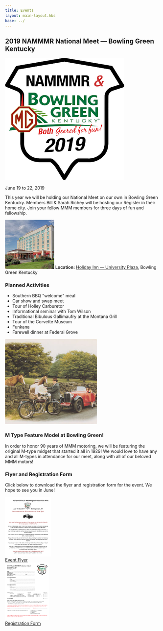 ```yaml
---
title: Events
layout: main-layout.hbs
base: ../
---
```

<div id="events" class="content-padding content-background">
    <section class="event">
        <h2 class="divider green-heading">2019 NAMMMR National Meet 
            &mdash; Bowling Green Kentucky</h2>
        <div class="details">
            <img class="logo" src="img/2019-bowling-green-logo.png"
                alt="2019: NAMMMR & Bowling Green Kentucky, Both Geared for Fun!">
            <p class="date">June 19 to 22, 2019</p>
            <p>This year we will be holding our National Meet on our own in
            Bowling Green Kentucky. Members Bill &amp; Sarah Richey will be hosting
            our Register in their home city. Join your fellow MMM members
            for three days of fun and fellowship.</p>
            <p>
            <img class="float-right" src="events/holiday-inn-bowling-green.jpg">
            <strong>Location:</strong> 
            <a href="https://www.ihg.com/holidayinn/hotels/us/en/bowling-green/bwgwt/hoteldetail">
                Holiday Inn &mdash; University Plaza</a>, 
            Bowling Green Kentucky
            </p>
        <div>
        <div class="details">
            <h3 class="green-heading">Planned Activities</h3>
            <ul>
                <li>Southern BBQ "welcome" meal</li>
                <li>Car show and swap meet</li>
                <li>Tour of Holley Carburetor</li>
                <li>Informational seminar with Tom Wilson</li>
                <li>Traditional Bibulous Gallimaufry at the Montana Grill</li>
                <li>Tour of the Corvette Museum</li>
                <li>Funkana</li>
                <li>Farewell dinner at Federal Grove</li>
            </ul>
        </div>
        <div class="details">
            <img class="feature" src="img/m-type-pastoral.jpg">
            <h3 class="green-heading">M Type Feature Model at Bowling Green!</h3>
            <p>In order to honor 90 years of MMM motoring, we will be featuring
            the original M-type midget that started it all in 1929! We would
            love to have any and all M-types in attendance for our meet, along
            with all of our beloved MMM motors!<p>
            <div class="details">
                <h3 class="green-heading">Flyer and Registration Form</h3>
                <p>Click below to download the flyer and registration form for the
                event. We hope to see you in June!</p>
                <a class="doc-thumb" href="events/2019-NAMMMR-bowling-green-flyer.pdf">
                    <img class="shadowed" src="events/2019-NAMMMR-bowling-green-flyer.png">
                    <div class="caption">Event Flyer</div>
                </a>
                <a class="doc-thumb" href="events/2019-NAMMMR-bowling-green-registration.pdf?cb=aabbaa">
                    <img class="shadowed" src="events/2019-NAMMMR-bowling-green-registration.png?cb=aabbaa">
                    <div class="caption">Registration Form</div>
                </a>
            </div>
        </div>
    </section>
	<!--
    <div class="back-link">
        <a href="events-archive/">Previous Years' Events</a>
        <span class="arrow">&blacktriangleright;</span>
    </div>
	-->
</div>

